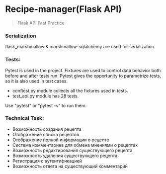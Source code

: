 # Recipe-manager(Flask API)

> Flask API Fast Practice

### Serialization
flask_marshmallow & marshmallow-sqlalchemy are used for serialization.

### Tests:
Pytest is used in the project. Fixtures are used to control data behavior both before and after tests run. Pytest gives the opportunity to parametrize tests, so it is also used in test cases.

- conftest.py module collects all the fixtures used in tests.
- test_api.py module has 28 tests.

Use "pytest" or "pytest -v" to run them.

### Technical Task:
- Возможность создания рецепта
- Отображение списка рецептов
- Отображение полной информации о рецепте
- Система комментариев для обмена мнениями о рецептах
- Возможность редактирования существующего рецепта
- Возможность удаления существующего рецепта
- Регистрация с аутентификацией
- Возможность ответа на существующий комментарий
